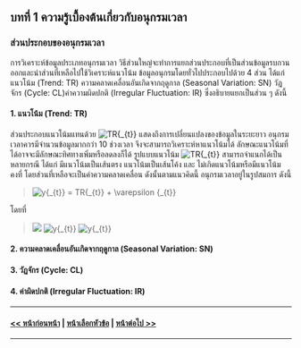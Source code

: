 ## บทที่ 1 ความรู้เบื้องต้นเกี่ยวกับอนุกรมเวลา
### ส่วนประกอบของอนุกรมเวลา
การวิเคราะห์ข้อมูลประเภทอนุกรมเวลา วิธีส่วนใหญ่จะทำการแยกส่วนประกอบที่เป็นส่วนข้อมูลรบกวนออกและนำส่วนที่เหลือไปใช้วิเคราะห์แนวโน้ม ข้อมูลอนุกรมโดยทั่วไปประกอบไปด้วย 4 ส่วน ได้แก่ แนวโน้ม (Trend: TR) ความคลาดเคลื่อนอันเกิดจากฤดูกาล (Seasonal Variation: SN) วัฎจักร (Cycle: CL)ค่าความผิดปกติ (Irregular Fluctuation: IR) ซึ่งอธิบายแยกเป็นส่วน ๆ ดังนี้

#### 1.	แนวโน้ม (Trend: TR)

ส่วนประกอบแนวโน้มแทนด้วย <img src="https://latex.codecogs.com/gif.latex?TR{_{t}}" title="TR{_{t}}" /> แสดงถึงการเปลี่ยนแปลงของข้อมูลในระยะยาว อนุกรมเวลาควรมีจำนวนข้อมูลมากกว่า 10 ช่วงเวลา จึงจะสามารถวิเคราะห์หาแนวโน้มได้ ลักษณะแนวโน้มที่ได้อาจจะมีลักษณะทิศทางเพิ่มหรือลดลงก็ได้ รูปแบบแนวโน้ม  <img src="https://latex.codecogs.com/gif.latex?TR{_{t}}" title="TR{_{t}}" /> สามารถจำแนกได้เป็นหลายกรณี ได้แก่ มีแนวโน้มเป็นเส้นตรง แนวโน้มเป็นเส้นโค้ง และ ไม่เกิดแนวโน้มหรือมีแนวโน้มคงที่ โดยส่วนที่เหลือจะเป็นค่าความคลาดเคลื่อน ดังนั้นตามแนวคิดนี้ อนุกรมเวลาอยู่ในรูปสมการ ดังนี้



> <img src="https://latex.codecogs.com/gif.latex?y{_{t}}&space;=&space;TR{_{t}}&space;&plus;&space;\varepsilon&space;{_{t}}" title="y{_{t}} = TR{_{t}} + \varepsilon {_{t}}" />


โดยที่

> <img src="https://latex.codecogs.com/gif.latex?y{_{t}}" />
> <img src="https://latex.codecogs.com/gif.latex?y{_{t}}" title="y{_{t}}" />
> <img src="https://latex.codecogs.com/gif.latex?y{_{t}}" title="y{_{t}}" />

#### 2.	ความคลาดเคลื่อนอันเกิดจากฤดูกาล (Seasonal Variation: SN)
#### 3.	วัฎจักร (Cycle: CL)
#### 4.	ค่าผิดปกติ (Irregular Fluctuation: IR)

---
#### [<< หน้าก่อนหน้า](0101.md) | [หน้าเลือกหัวข้อ](README.md) | [หน้าต่อไป >>](0103.md)
---
